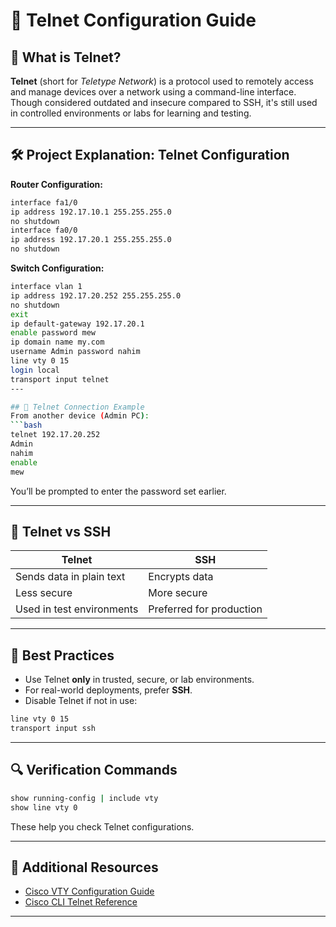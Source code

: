 # 📼 Telnet Configuration Guide

## 📄 What is Telnet?
**Telnet** (short for *Teletype Network*) is a protocol used to remotely access and manage devices over a network using a command-line interface. Though considered outdated and insecure compared to SSH, it's still used in controlled environments or labs for learning and testing.

---

## 🛠️ Project Explanation: Telnet Configuration

**Router Configuration:**
```bash
interface fa1/0
ip address 192.17.10.1 255.255.255.0
no shutdown
interface fa0/0
ip address 192.17.20.1 255.255.255.0
no shutdown
```

**Switch Configuration:**
```bash
interface vlan 1
ip address 192.17.20.252 255.255.255.0
no shutdown
exit
ip default-gateway 192.17.20.1
enable password mew
ip domain name my.com
username Admin password nahim
line vty 0 15
login local
transport input telnet
---

## 🔢 Telnet Connection Example
From another device (Admin PC):
```bash
telnet 192.17.20.252
Admin
nahim
enable
mew
```
You’ll be prompted to enter the password set earlier.

---

## 🚫 Telnet vs SSH
| Telnet | SSH |
|--------|-----|
| Sends data in plain text | Encrypts data |
| Less secure | More secure |
| Used in test environments | Preferred for production |

---

## 🔗 Best Practices
- Use Telnet **only** in trusted, secure, or lab environments.
- For real-world deployments, prefer **SSH**.
- Disable Telnet if not in use: 
```bash
line vty 0 15
transport input ssh
```

---

## 🔍 Verification Commands
```bash
show running-config | include vty
show line vty 0
```
These help you check Telnet configurations.

---

## 🔗 Additional Resources
- [Cisco VTY Configuration Guide](https://www.cisco.com/c/en/us/support/docs/ios-nx-os-software/ios-software-releases-122-mainline/55684-convtelssh.html)
- [Cisco CLI Telnet Reference](https://www.cisco.com/c/en/us/td/docs/ios-xml/ios/security/d1/sec-d1-cr-book/sec-cr-d1.html)

---